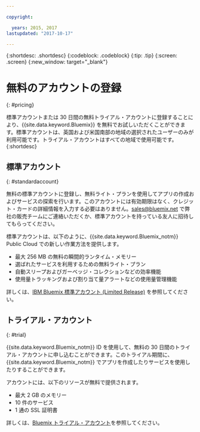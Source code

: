```yaml
---

copyright:

  years: 2015, 2017
lastupdated: "2017-10-17"

---
```


{:shortdesc: .shortdesc}
{:codeblock: .codeblock}
{:tip: .tip}
{:screen: .screen}
{:new_window: target="_blank"}

# 無料のアカウントの登録
{: #pricing}

標準アカウントまたは 30 日間の無料トライアル・アカウントに登録することにより、{{site.data.keyword.Bluemix}} を無料でお試しいただくことができます。標準アカウントは、英国および米国南部の地域の選択されたユーザーのみが利用可能です。トライアル・アカウントはすべての地域で使用可能です。
{:shortdesc}

## 標準アカウント
{: #standardaccount}

無料の標準アカウントに登録し、無料ライト・プランを使用してアプリの作成およびサービスの探索を行います。このアカウントには有効期限はなく、クレジット・カードの詳細情報を入力する必要はありません。sales@bluemix.net で弊社の販売チームにご連絡いただくか、標準アカウントを持っている友人に招待してもらってください。 

標準アカウントは、以下のように、{{site.data.keyword.Bluemix_notm}} Public Cloud での新しい作業方法を提供します。
  * 最大 256 MB の無料の瞬間的ランタイム・メモリー
  * 選ばれたサービスを利用するための無料ライト・プラン
  * 自動スリープおよびガーベッジ・コレクションなどの効率機能
  * 使用量トラッキングおよび割り当て量アラートなどの使用量管理機能

詳しくは、[IBM Bluemix 標準アカウント (Limited Release)](/docs/pricing/standard_account.html#betaintro) を参照してください。

## トライアル・アカウント
{: #trial}

{{site.data.keyword.Bluemix_notm}} ID を使用して、無料の 30 日間のトライアル・アカウントに申し込むことができます。このトライアル期間に、{{site.data.keyword.Bluemix_notm}} でアプリを作成したりサービスを使用したりすることができます。

アカウントには、以下のリソースが無料で提供されます。
  * 最大 2 GB のメモリー
  * 10 件のサービス
  * 1 通の SSL 証明書

詳しくは、[Bluemix トライアル・アカウント](/docs/pricing/index.html#bmtrial)を参照してください。


